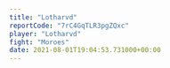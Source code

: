 ```yaml
---
title: "Lotharvd"
reportCode: "7rC4GqTLR3pgZQxc"
player: "Lotharvd"
fight: "Moroes"
date: 2021-08-01T19:04:53.731000+00:00
---
```

